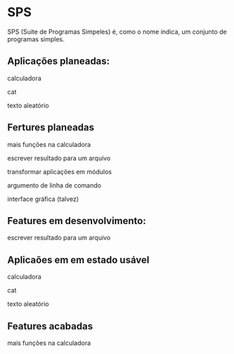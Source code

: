 # SPS
SPS (Suite de Programas Simpeles) é, como o nome indica, um conjunto de programas simples. 

 
 ## Aplicações planeadas:
  
  calculadora
  
  cat 
  
  texto aleatório
  
## Fertures planeadas
mais funções na calculadora

escrever resultado para um arquivo

transformar aplicações em módulos

argumento de linha de comando

interface gráfica (talvez)

## Features em desenvolvimento:

escrever resultado para um arquivo

## Aplicaões em em estado usável 
calculadora 

cat

texto aleatório

## Features acabadas 

mais funções na calculadora

